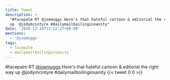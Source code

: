 ```yaml
---
title: Tweet
description: >-
  "#facepalm RT @joemuggs Here's that hateful cartoon & editorial the right way
  up  @jodymcintyre #dailymailboilinginsanity"
date: '2010-12-14T13:12:27+00:00'
mentions:
  - '@joemuggs'
tags:
  - facepalm
  - dailymailboilinginsanity
---
```

#facepalm RT [@joemuggs](https://twitter.com/@joemuggs) Here's that hateful cartoon & editorial the right way up  @jodymcintyre #dailymailboilinginsanity
      {{< tweet 0 0 >}}
    
